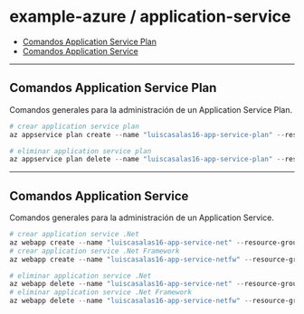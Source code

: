 # example-azure / application-service

- [Comandos Application Service Plan](#comandos-application-service-plan)
- [Comandos Application Service](#comandos-application-service)

---

## Comandos Application Service Plan

Comandos generales para la administración de un Application Service Plan.

```powershell
# crear application service plan
az appservice plan create --name "luiscasalas16-app-service-plan" --resource-group "luiscasalas16-resource-group" --location "eastus2" --sku "F1"
```

```powershell
# eliminar application service plan
az appservice plan delete --name "luiscasalas16-app-service-plan" --resource-group "luiscasalas16-resource-group"
```

---

## Comandos Application Service

Comandos generales para la administración de un Application Service.

```powershell
# crear application service .Net
az webapp create --name "luiscasalas16-app-service-net" --resource-group "luiscasalas16-resource-group" --plan "luiscasalas16-app-service-plan" --runtime "dotnet:7"
# crear application service .Net Framework
az webapp create --name "luiscasalas16-app-service-netfw" --resource-group "luiscasalas16-resource-group" --plan "luiscasalas16-app-service-plan" --runtime "ASPNET:V4.8"
```

```powershell
# eliminar application service .Net
az webapp delete --name "luiscasalas16-app-service-net" --resource-group "luiscasalas16-resource-group" --keep-empty-plan
# eliminar application service .Net Framework
az webapp delete --name "luiscasalas16-app-service-netfw" --resource-group "luiscasalas16-resource-group" --keep-empty-plan
```
